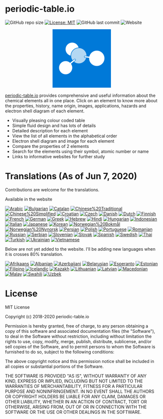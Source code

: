 # periodic-table.io

![GitHub repo size](https://img.shields.io/github/repo-size/catchspider2002/periodic-table.io)
[![License: MIT](https://img.shields.io/badge/License-MIT-blue.svg)](https://opensource.org/licenses/MIT)
![GitHub last commit](https://img.shields.io/github/last-commit/catchspider2002/periodic-table.io)
![Website](https://img.shields.io/website?up_message=online&url=https%3A%2F%2Fperiodic-table.io%2F)

<div align="center">
  <img src="android-chrome-192x192.png" alt="periodic-table.io" />
</div>

[periodic-table.io](https://periodic-table.io) provides comprehensive and useful information about the chemical elements all in one place. Click on an element to know more about the properties, history, name origin, images, applications, hazards and electron shell diagram of each element.

- Visually pleasing colour coded table
- Simple fluid design and has lots of details
- Detailed description for each element
- View the list of all elements in the alphabetical order
- Electron shell diagram and image for each element
- Compare the properties of 2 elements
- Search for the elements using their symbol, atomic number or name
- Links to informative websites for further study

# Translations (As of Jun 7, 2020)

Contributions are welcome for the translations.

Available in the website

[![Arabic](https://img.shields.io/badge/Arabic-99.2%25-green)](https://windows-uwp.oneskyapp.com/collaboration)
[![Bulgarian](https://img.shields.io/badge/Bulgarian-98.9%25-green)](https://windows-uwp.oneskyapp.com/collaboration)
[![Catalan](https://img.shields.io/badge/Catalan-99.2%25-green)](https://windows-uwp.oneskyapp.com/collaboration)
[![Chinese%20Traditional](https://img.shields.io/badge/Chinese%20Traditional-88.9%25-green)](https://windows-uwp.oneskyapp.com/collaboration)
[![Chinese%20Simplified](https://img.shields.io/badge/Chinese%20Simplified-100.0%25-brightgreen)](https://windows-uwp.oneskyapp.com/collaboration)
[![Croatian](https://img.shields.io/badge/Croatian-100.0%25-brightgreen)](https://windows-uwp.oneskyapp.com/collaboration)
[![Czech](https://img.shields.io/badge/Czech-98.9%25-green)](https://windows-uwp.oneskyapp.com/collaboration)
[![Danish](https://img.shields.io/badge/Danish-80.8%25-green)](https://windows-uwp.oneskyapp.com/collaboration)
[![Dutch](https://img.shields.io/badge/Dutch-98.9%25-green)](https://windows-uwp.oneskyapp.com/collaboration)
[![Finnish](https://img.shields.io/badge/Finnish-97.8%25-green)](https://windows-uwp.oneskyapp.com/collaboration)
[![French](https://img.shields.io/badge/French-99.4%25-green)](https://windows-uwp.oneskyapp.com/collaboration)
[![German](https://img.shields.io/badge/German-99.4%25-green)](https://windows-uwp.oneskyapp.com/collaboration)
[![Greek](https://img.shields.io/badge/Greek-78.8%25-yellow)](https://windows-uwp.oneskyapp.com/collaboration)
[![Hebrew](https://img.shields.io/badge/Hebrew-94.7%25-green)](https://windows-uwp.oneskyapp.com/collaboration)
[![Hindi](https://img.shields.io/badge/Hindi-84.4%25-green)](https://windows-uwp.oneskyapp.com/collaboration)
[![Hungarian](https://img.shields.io/badge/Hungarian-99.2%25-green)](https://windows-uwp.oneskyapp.com/collaboration)
[![Indonesian](https://img.shields.io/badge/Indonesian-99.2%25-green)](https://windows-uwp.oneskyapp.com/collaboration)
[![Italian](https://img.shields.io/badge/Italian-99.4%25-green)](https://windows-uwp.oneskyapp.com/collaboration)
[![Japanese](https://img.shields.io/badge/Japanese-98.6%25-green)](https://windows-uwp.oneskyapp.com/collaboration)
[![Korean](https://img.shields.io/badge/Korean-99.4%25-green)](https://windows-uwp.oneskyapp.com/collaboration)
[![Norwegian%20Bokmål](https://img.shields.io/badge/Norwegian%20Bokmål-95.3%25-green)](https://windows-uwp.oneskyapp.com/collaboration)
[![Norwegian%20Nynorsk](https://img.shields.io/badge/Norwegian%20Nynorsk-73.5%25-yellow)](https://windows-uwp.oneskyapp.com/collaboration)
[![Persian](https://img.shields.io/badge/Persian-99.4%25-green)](https://windows-uwp.oneskyapp.com/collaboration)
[![Polish](https://img.shields.io/badge/Polish-94.2%25-green)](https://windows-uwp.oneskyapp.com/collaboration)
[![Portuguese](https://img.shields.io/badge/Portuguese-99.4%25-green)](https://windows-uwp.oneskyapp.com/collaboration)
[![Romanian](https://img.shields.io/badge/Romanian-99.2%25-green)](https://windows-uwp.oneskyapp.com/collaboration)
[![Russian](https://img.shields.io/badge/Russian-99.4%25-green)](https://windows-uwp.oneskyapp.com/collaboration)
[![Serbian](https://img.shields.io/badge/Serbian-97.5%25-green)](https://windows-uwp.oneskyapp.com/collaboration)
[![Slovenian](https://img.shields.io/badge/Slovenian-85.2%25-green)](https://windows-uwp.oneskyapp.com/collaboration)
[![Slovak](https://img.shields.io/badge/Slovak-97.8%25-green)](https://windows-uwp.oneskyapp.com/collaboration)
[![Spanish](https://img.shields.io/badge/Spanish-99.4%25-green)](https://windows-uwp.oneskyapp.com/collaboration)
[![Swedish](https://img.shields.io/badge/Swedish-87.5%25-green)](https://windows-uwp.oneskyapp.com/collaboration)
[![Thai](https://img.shields.io/badge/Thai-98.6%25-green)](https://windows-uwp.oneskyapp.com/collaboration)
[![Turkish](https://img.shields.io/badge/Turkish-98.9%25-green)](https://windows-uwp.oneskyapp.com/collaboration)
[![Ukrainian](https://img.shields.io/badge/Ukrainian-96.4%25-green)](https://windows-uwp.oneskyapp.com/collaboration)
[![Vietnamese](https://img.shields.io/badge/Vietnamese-99.4%25-green)](https://windows-uwp.oneskyapp.com/collaboration)

Below are not yet added to the website. I'll be adding new languages when it is crosses 80% translation.

[![Afrikaans](https://img.shields.io/badge/Afrikaans-36.5%25-red)](https://windows-uwp.oneskyapp.com/collaboration)
[![Albanian](https://img.shields.io/badge/Albanian-68.8%25-yellow)](https://windows-uwp.oneskyapp.com/collaboration)
[![Azerbaijani](https://img.shields.io/badge/Azerbaijani-58.8%25-orange)](https://windows-uwp.oneskyapp.com/collaboration)
[![Belarusian](https://img.shields.io/badge/Belarusian-70.2%25-yellow)](https://windows-uwp.oneskyapp.com/collaboration)
[![Esperanto](https://img.shields.io/badge/Esperanto-35.9%25-red)](https://windows-uwp.oneskyapp.com/collaboration)
[![Estonian](https://img.shields.io/badge/Estonian-63.8%25-orange)](https://windows-uwp.oneskyapp.com/collaboration)
[![Filipino](https://img.shields.io/badge/Filipino-74.7%25-yellow)](https://windows-uwp.oneskyapp.com/collaboration)
[![Icelandic](https://img.shields.io/badge/Icelandic-43.2%25-red)](https://windows-uwp.oneskyapp.com/collaboration)
[![Kazakh](https://img.shields.io/badge/Kazakh-69.9%25-yellow)](https://windows-uwp.oneskyapp.com/collaboration)
[![Lithuanian](https://img.shields.io/badge/Lithuanian-67.7%25-yellow)](https://windows-uwp.oneskyapp.com/collaboration)
[![Latvian](https://img.shields.io/badge/Latvian-67.4%25-yellow)](https://windows-uwp.oneskyapp.com/collaboration)
[![Macedonian](https://img.shields.io/badge/Macedonian-63.8%25-orange)](https://windows-uwp.oneskyapp.com/collaboration)
[![Malay](https://img.shields.io/badge/Malay-72.1%25-yellow)](https://windows-uwp.oneskyapp.com/collaboration)
[![Swahili](https://img.shields.io/badge/Swahili-35.7%25-red)](https://windows-uwp.oneskyapp.com/collaboration)
[![Uzbek](https://img.shields.io/badge/Uzbek-59.6%25-orange)](https://windows-uwp.oneskyapp.com/collaboration)

# License

MIT License

Copyright (c) 2018-2020 periodic-table.io

Permission is hereby granted, free of charge, to any person obtaining a copy of this software and associated documentation files (the "Software"), to deal in the Software without restriction, including without limitation the rights to use, copy, modify, merge, publish, distribute, sublicense, and/or sell copies of the Software, and to permit persons to whom the Software is furnished to do so, subject to the following conditions:

The above copyright notice and this permission notice shall be included in all copies or substantial portions of the Software.

THE SOFTWARE IS PROVIDED "AS IS", WITHOUT WARRANTY OF ANY KIND, EXPRESS OR IMPLIED, INCLUDING BUT NOT LIMITED TO THE WARRANTIES OF MERCHANTABILITY, FITNESS FOR A PARTICULAR PURPOSE AND NONINFRINGEMENT. IN NO EVENT SHALL THE AUTHORS OR COPYRIGHT HOLDERS BE LIABLE FOR ANY CLAIM, DAMAGES OR OTHER LIABILITY, WHETHER IN AN ACTION OF CONTRACT, TORT OR OTHERWISE, ARISING FROM, OUT OF OR IN CONNECTION WITH THE SOFTWARE OR THE USE OR OTHER DEALINGS IN THE SOFTWARE.
